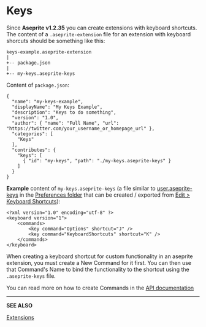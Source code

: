 # Keys

Since **Aseprite v1.2.35** you can create extensions with keyboard
shortcuts.  The content of a `.aseprite-extension` file for an
extension with keyboard shorcuts should be something like this:

```
keys-example.aseprite-extension
|
+-- package.json
|
+-- my-keys.aseprite-keys
```

Content of `package.json`:

```
{
  "name": "my-keys-example",
  "displayName": "My Keys Example",
  "description": "Keys to do something",
  "version": "1.0",
  "author": { "name": "Full Name", "url": "https://twitter.com/your_username_or_homepage_url" },
  "categories": [
    "Keys"
  ],
  "contributes": {
    "keys": [
      { "id": "my-keys", "path": "./my-keys.aseprite-keys" }
    ]
  }
}
```

**Example** content of `my-keys.aseprite-keys` (a file similar to
[user.aseprite-keys](https://www.aseprite.org/docs/files/#useraseprite-keys)
in the [Preferences folder](https://www.aseprite.org/docs/preferences/) that
can be created / exported from [Edit > Keyboard Shortcuts](keyboard-shortcuts.md)):

```
<?xml version="1.0" encoding="utf-8" ?>
<keyboard version="1">
    <commands>
        <key command="Options" shortcut="J" />
        <key command="KeyboardShortcuts" shortcut="K" />
    </commands>
</keyboard>
```
When creating a keyboard shortcut for custom functionality in an 
aseprite extension, you must create a New Command for it first.
You can then use that Command's Name to bind the functionality to 
the shortcut using the `.aseprite-keys` file.

You can read more on how to create Commands in the [API documentation](https://www.aseprite.org/api/plugin#pluginnewcommand)

---

**SEE ALSO**

[Extensions](extensions.md)
